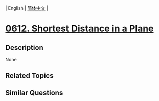 
| English | [简体中文](README.md) |
# [0612. Shortest Distance in a Plane](https://leetcode-cn.com/problems/shortest-distance-in-a-plane/)
## Description
None
## Related Topics

## Similar Questions

